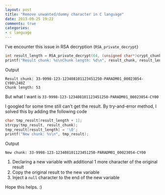 ```yaml
---
layout: post
title: "Remove unwanted/dummy character in C language"
date: 2013-09-25 19:22
comments: true
categories: 
- c language
---
```


I've encounter this issue in RSA decryption (`RSA_private_decrypt`)

```c
int result_length = RSA_private_decrypt(64, (unsigned char*)crypt_chunk, (unsigned char *)result_chunk, rsa_privateKey, RSA_PKCS1_PADDING);
printf("Result chunk: %s\nChunk length: %d\n", result_chunk, result_length);
```

Output

```
Result chunk: 33-9998-123-123408101123451250-PARADM01_00023054-CY00\240Z
Chunk length: 53
```

But what I want is `33-9998-123-123408101123451250-PARADM01_00023054-CY00`

I googled for some time still can't get the result. By try-and-error method, I solved this by adding the following code

```c
char tmp_result[result_length + 1];
strcpy(tmp_result, result_chunk);
tmp_result[result_length] = '\0';
printf("New chunk: %s\n", tmp_result);
```

Output

```
New chunk: 33-9998-123-123408101123451250-PARADM01_00023054-CY00
```

1. Declaring a new variable with additional 1 more character of the original result
2. Copy the original result to the new variable
3. Inject a `null` character to the end of the new variable

Hope this helps. :)
